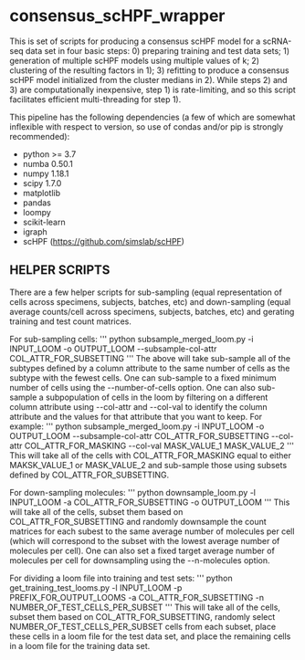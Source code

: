 # consensus_scHPF_wrapper

This is set of scripts for producing a consensus scHPF model for a scRNA-seq data set in four basic steps: 0) preparing training and test data sets; 1) generation of multiple scHPF models using multiple values of k; 2) clustering of the resulting factors in 1); 3) refitting to produce a consensus scHPF model initialized from the cluster medians in 2). While steps 2) and 3) are computationally inexpensive, step 1) is rate-limiting, and so this script facilitates efficient multi-threading for step 1). 

This pipeline has the following dependencies (a few of which are somewhat inflexible with respect to version, so use of condas and/or pip is strongly recommended):

- python >= 3.7
- numba 0.50.1
- numpy 1.18.1
- scipy 1.7.0
- matplotlib
- pandas
- loompy
- scikit-learn
- igraph
- scHPF (https://github.com/simslab/scHPF)

## HELPER SCRIPTS
There are a few helper scripts for sub-sampling (equal representation of cells across specimens, subjects, batches, etc) and down-sampling (equal average counts/cell across specimens, subjects, batches, etc) and gerating training and test count matrices.

For sub-sampling cells:
'''
python subsample_merged_loom.py -i INPUT_LOOM -o OUTPUT_LOOM --subsample-col-attr COL_ATTR_FOR_SUBSETTING
'''
The above will take sub-sample all of the subtypes defined by a column attribute to the same number of cells as the subtype with the fewest cells. One can sub-sample to a fixed minimum number of cells using the --number-of-cells option. One can also sub-sample a subpopulation of cells in the loom by filtering on a different column attribute using --col-attr and --col-val to identify the column attribute and the values for that attribute that you want to keep.  For example:
'''
python subsample_merged_loom.py -i INPUT_LOOM -o OUTPUT_LOOM --subsample-col-attr COL_ATTR_FOR_SUBSETTING --col-attr COL_ATTR_FOR_MASKING --col-val MASK_VALUE_1 MASK_VALUE_2
'''
This will take all of the cells with COL_ATTR_FOR_MASKING equal to either MAKSK_VALUE_1 or MASK_VALUE_2 and sub-sample those using subsets defined by COL_ATTR_FOR_SUBSETTING.

For down-sampling molecules:
'''
python downsample_loom.py -l INPUT_LOOM -a COL_ATTR_FOR_SUBSETTING -o OUTPUT_LOOM
'''
This will take all of the cells, subset them based on COL_ATTR_FOR_SUBSETTING and randomly downsample the count matrices for each subest to the same average number of molecules per cell (which will correspond to the subset with the lowest average number of molecules per cell). One can also set a fixed target average number of molecules per cell for downsampling using the --n-molecules option.

For dividing a loom file into training and test sets:
'''
python get_training_test_looms.py -l INPUT_LOOM -p PREFIX_FOR_OUTPUT_LOOMS -a COL_ATTR_FOR_SUBSETTING -n NUMBER_OF_TEST_CELLS_PER_SUBSET
'''
This will take all of the cells, subset them based on COL_ATTR_FOR_SUBSETTING, randomly select NUMBER_OF_TEST_CELLS_PER_SUBSET cells from each subset, place these cells in a loom file for the test data set, and place the remaining cells in a loom file for the training data set.

